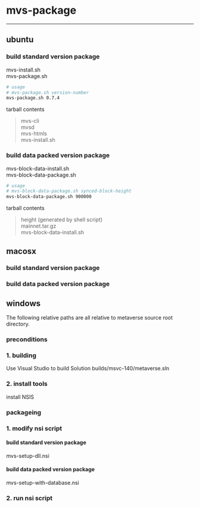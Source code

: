 # mvs-package
***

## ubuntu
### build standard version package

mvs-install.sh  
mvs-package.sh

```bash
# usage
# mvs-package.sh version-number
mvs-package.sh 0.7.4
```

tarball contents
> mvs-cli  
> mvsd  
> mvs-htmls  
> mvs-install.sh

### build data packed version package

mvs-block-data-install.sh  
mvs-block-data-package.sh

```bash
# usage
# mvs-block-data-package.sh synced-block-height
mvs-block-data-package.sh 900000
```

tarball contents
> height (generated by shell script)  
> mainnet.tar.gz  
> mvs-block-data-install.sh

## macosx
### build standard version package

### build data packed version package


## windows

The following relative paths are all relative to metaverse source root directory.

### preconditions

### 1. building

Use Visual Studio to build Solution builds/msvc-140/metaverse.sln 


### 2. install tools

install NSIS

### packageing

### 1. modify nsi script

#### build standard version package

mvs-setup-dll.nsi

#### build data packed version package

mvs-setup-with-database.nsi


### 2. run nsi script
